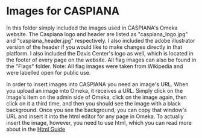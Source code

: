 # Images for CASPIANA
In this folder simply included the images used in CASPIANA's Omeka website. The Caspiana logo and header are listed as "caspiana_logo.jpg" and "caspiana_header.jpg" respectively. I also included the adobe illustrator version of the header if you would like to make changes directly in that platform. I also included the Davis Center's logo as well, which is located in the footer of every page on the website. All flag images can also be found in the "Flags" folder. Note: All flag images were taken from Wikipedia and were labelled open for public use. 

In order to insert images into CASPIANA you need an image's URL. When you upload an image into Omeka, it receives a URL. Simply click on the image's item on the admin side of Omeka, click on the image again, then click on it a third time, and then you should see the image with a black background. Once you see the background, you can copy that window's URL and insert it into the html editor for any page in Omeka. To actually insert the image, however, you need to use html, which you can read more about in the [Html Guide](https://github.com/CianStryker/Caspiana_Guide/blob/main/Omeka%20Website%20Guide/CSS%20and%20Html%20Guide/Html%20Code.docx)
